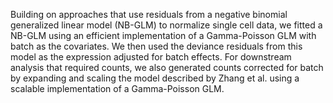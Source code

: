 Building on approaches that use residuals from a negative binomial generalized linear model (NB-GLM) to normalize single cell data, 
we fitted a NB-GLM using an efficient implementation of a Gamma-Poisson GLM with batch as the covariates. 
We then used the deviance residuals from this model as the expression adjusted for batch effects. 
For downstream analysis that required counts, we also generated counts corrected for batch by expanding and scaling the model described by Zhang et al. 
using a scalable implementation of a Gamma-Poisson GLM.
